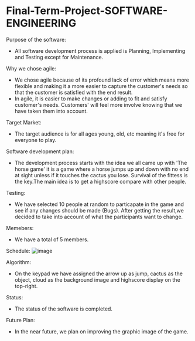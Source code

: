 # Final-Term-Project-SOFTWARE-ENGINEERING

Purpose of the software:
- All software development process is applied is Planning, Implementing and Testing except for Maintenance.

Why we chose agile:
- We chose agile because of its profound lack of error which means more flexible and making it a more easier to capture the customer's needs so that the customer is satisfied 
with the end result.
- In agile, it is easier to make changes or adding to fit and satisfy customer's needs. Customers' will feel more involve knowing that we have taken them into account.        

Target Market:
- The target audience is for all ages young, old, etc meaning it's free for everyone to play.                                   

Software development plan:                                                                                                                                                  
- The development process starts with the idea we all came up with 'The horse game' it is a game where a horse jumps up and down with no end at sight unless if it touches the
cactus you lose. Survival of the fittess is the key.The main idea is to get a highscore compare with other people.     

Testing:
- We have selected 10 people at random to particapate in the game and see if any changes should be made (Bugs). After getting the result,we decided to take into account of what
the participants want to change.           

Memebers:
- We have a total of 5 members. 

Schedule:
![image](https://user-images.githubusercontent.com/132199858/235353490-0d700cd4-e84f-4d77-9064-0d97e6c0c8e8.png)



Algorithm:  
- On the keypad we have assigned the arrow up as jump, cactus as the object, cloud as the background image and highscore display on the top-right.

Status:
- The status of the software is completed. 

Future Plan:
- In the near future, we plan on improving the graphic image of the game.
